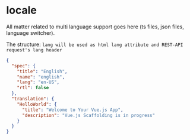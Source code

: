 # locale

All matter related to multi language support goes here (ts files, json files, language switcher).

The structure: `lang will be used as html lang attribute and REST-API request's lang header `

```json
{
  "spec": {
    "title": "English",
    "name": "english",
    "lang": "en-US",
    "rtl": false
  },
  "translation": {
    "HelloWorld": {
      "title": "Welcome to Your Vue.js App",
      "description": "Vue.js Scaffolding is in progress"
    }
  }
}
```
